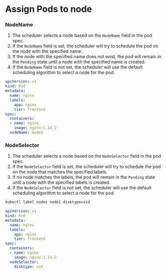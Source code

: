 # Assign Pods to node

### NodeName

1. The scheduler selects a node based on the `NodeName` field in the pod spec.
2. If the `NodeName` field is set, the scheduler will try to schedule the pod on the node with the specified name.
3. If the node with the specified name does not exist, the pod will remain in the `Pending` state until a node with the specified name is created.
4. If the `NodeName` field is not set, the scheduler will use the default scheduling algorithm to select a node for the pod.

```yaml
apiVersion: v1
kind: Pod
metadata:
  name: nginx
  labels:
    app: nginx
    tier: frontend
spec:
  containers:
  - name: nginx
    image: nginx:1.14.2
  nodeName: node1
```

### NodeSelector

1. The scheduler selects a node based on the `NodeSelector` field in the pod spec.
2. If the `NodeSelector` field is set, the scheduler will try to schedule the pod on the node that matches the specified labels.
3. If no node matches the labels, the pod will remain in the `Pending` state until a node with the specified labels is created.
4. If the `NodeSelector` field is not set, the scheduler will use the default scheduling algorithm to select a node for the pod.

```bash
kubectl label nodes node1 disktype=ssd
```

```yaml
apiVersion: v1
kind: Pod
metadata:
  name: nginx
  labels:
    app: nginx
    tier: frontend
spec:
  containers:
  - name: nginx
    image: nginx:1.14.2
  nodeSelector:
    disktype: ssd
```